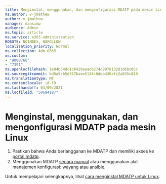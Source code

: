 ```yaml
---
title: Menginstal, menggunakan, dan mengonfigurasi MDATP pada mesin Linux
ms.author: v-jmathew
author: v-jmathew
manager: dansimp
audience: Admin
ms.topic: article
ms.service: o365-administration
ROBOTS: NOINDEX, NOFOLLOW
localization_priority: Normal
ms.collection: Adm_O365
ms.custom:
- "9000760"
- "7391"
ms.openlocfilehash: 1e04b54dc1cb429aeacb274c8078132d1d6bc05c
ms.sourcegitcommit: bd6a9cb5d357baee5134c0dea430afc2a035c810
ms.translationtype: MT
ms.contentlocale: id-ID
ms.lasthandoff: 03/09/2021
ms.locfileid: "50694187"
---
```

# <a name="install-deploy-and-configure-mdatp-on-a-linux-machine"></a>Menginstal, menggunakan, dan mengonfigurasi MDATP pada mesin Linux

1. Pastikan bahwa Anda berlangganan ke MDATP dan memiliki akses ke [portal mdatp](https://go.microsoft.com/fwlink/?linkid=2144512).
2. Menggunakan MDATP [secara manual](https://go.microsoft.com/fwlink/?linkid=2144809) atau menggunakan alat manajemen konfigurasi: [wayang](https://go.microsoft.com/fwlink/?linkid=2144715) atau [ansible](https://go.microsoft.com/fwlink/?linkid=2144716).

Untuk mempelajari selengkapnya, lihat [cara menginstal MDATP untuk Linux](https://go.microsoft.com/fwlink/?linkid=2144717).
